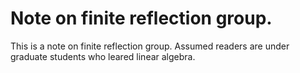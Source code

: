 # Note on finite reflection group.
This is a note on finite reflection group.
Assumed readers are under graduate students who leared linear algebra.
